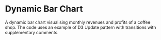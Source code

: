 # Dynamic Bar Chart

A dynamic bar chart visualising monthly revenues and profits of a coffee shop. The code uses an example of D3 Update pattern with transitions with supplementary comments.
